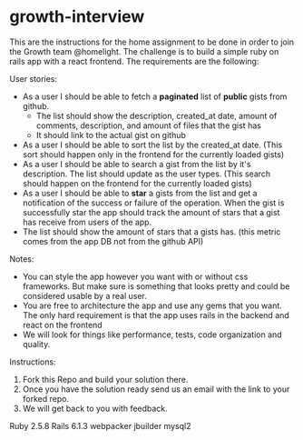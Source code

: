 # growth-interview

This are the instructions for the home assignment to be done in order to join the Growth team @homelight. The challenge is to build a simple ruby on rails app with a react frontend. The requirements are the following: 

User stories: 

- As a user I should be able to fetch a **paginated** list of **public** gists from github.
  - The list should show the description, created_at date, amount of comments, description, and amount of files that the gist has
  - It should link to the actual gist on github
- As a user I should be able to sort the list by the created_at date. (This sort should happen only in the frontend for the currently loaded gists) 
- As a user I should be able to search a gist from the list by it's description. The list should update as the user types. (This search should happen on the frontend for the currently loaded gists)
- As a user I should be able to **star** a gists from the list and get a notification of the success or failure of the operation. When the gist is successfully star the app should track the amount of stars that a gist has receive from users of the app.
- The list should show the amount of stars that a gists has. (this metric comes from the app DB not from the github API)

Notes: 

- You can style the app however you want with or without css frameworks. But make sure is something that looks pretty and could be considered usable by a real user.
- You are free to architecture the app and use any gems that you want. The only hard requirement is that the app uses rails in the backend and react on the frontend
- We will look for things like performance, tests, code organization and quality. 

Instructions: 

1. Fork this Repo and build your solution there.
2. Once you have the solution ready send us an email with the link to your forked repo.
3. We will get back to you with feedback. 

Ruby 2.5.8
Rails 6.1.3
webpacker
jbuilder
mysql2

